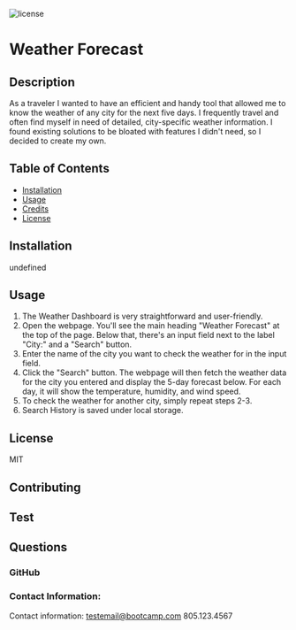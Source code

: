 ![license](https://img.shields.io/badge/license-MIT-brightgreen)
# Weather Forecast

## Description

As a traveler I wanted to have an efficient and handy tool that allowed me to know the weather of any city for the next five days. I frequently travel and often find myself in need of detailed, city-specific weather information. I found existing solutions to be bloated with features I didn't need, so I decided to create my own.

## Table of Contents

- [Installation](#installation)
- [Usage](#usage)
- [Credits](#credits)
- [License](#license)

## Installation

undefined

## Usage

1. The Weather Dashboard is very straightforward and user-friendly.
2. Open the webpage. You'll see the main heading "Weather Forecast" at the top of the page. Below that, there's an input field next to the label "City:" and a "Search" button.
3. Enter the name of the city you want to check the weather for in the input field.
4. Click the "Search" button. The webpage will then fetch the weather data for the city you entered and display the 5-day forecast below. For each day, it will show the temperature, humidity, and wind speed.
5. To check the weather for another city, simply repeat steps 2-3.
6. Search History is saved under local storage.


## License

MIT

## Contributing



## Test



## Questions

### GitHub



### Contact Information:



Contact information: 
testemail@bootcamp.com
805.123.4567
